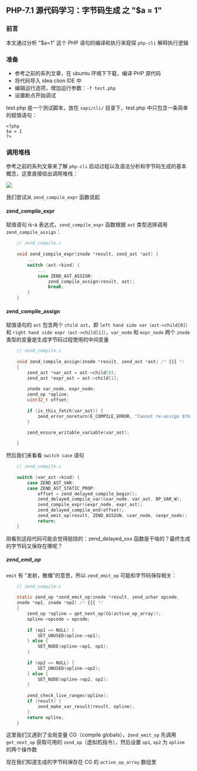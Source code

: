 ## PHP-7.1 源代码学习：字节码生成 之 "$a = 1"

### 前言

本文通过分析 "$a=1" 这个 PHP 语句的编译和执行来窥探 `php-cli` 解释执行逻辑

### 准备

* 参考之前的系列文章，在 ubuntu 环境下下载，编译 PHP 源代码
* 将代码导入 idea clion IDE 中
* 编辑运行选项，增加运行参数：`-f test.php`
* 设置断点开始调试

test.php 是一个测试脚本，放在 `sapi/cli/` 目录下，test.php 中只包含一条简单的赋值语句：

    <?php
    $a = 1
    ?>
    

### 调用堆栈

参考之前的系列文章来了解 `php-cli` 启动过程以及语法分析和字节码生成的基本概念，这里直接给出调用堆栈：

![][0]

我们尝试从 `zend_compile_expr` 函数说起

#### zend_compile_expr

赋值语句 is-a 表达式，`zend_compile_expr` 函数根据 `ast` 类型选择调用 `zend_compile_assign`：

```c
    // zend_compile.c
    
    void zend_compile_expr(znode *result, zend_ast *ast) {
        ...
        switch (ast->kind) {
            ...
            case ZEND_AST_ASSIGN:
                zend_compile_assign(result, ast);
                break;
        }
    }
```

#### zend_compile_assign

赋值语句的 `ast` 包含两个 `child ast`，即 `left hand side var（ast->child[0]）` 和 `right hand side expr（ast->child[1]）`，`var_node` 和 `expr_node` 两个 `znode` 类型的变量是生成字节码过程使用的中间变量

```c
    // zend_compile.c
    
    void zend_compile_assign(znode *result, zend_ast *ast) /* {{{ */
    {
        zend_ast *var_ast = ast->child[0];
        zend_ast *expr_ast = ast->child[1];
    
        znode var_node, expr_node;
        zend_op *opline;
        uint32_t offset;
    
        if (is_this_fetch(var_ast)) {
            zend_error_noreturn(E_COMPILE_ERROR, "Cannot re-assign $this");
        }
    
        zend_ensure_writable_variable(var_ast);

    }
```

然后我们来看看 `switch case` 语句

```c
    // zend_compile.c
    
    switch (var_ast->kind) {
        case ZEND_AST_VAR:
        case ZEND_AST_STATIC_PROP:
            offset = zend_delayed_compile_begin();
            zend_delayed_compile_var(&var_node, var_ast, BP_VAR_W);
            zend_compile_expr(&expr_node, expr_ast);
            zend_delayed_compile_end(offset);
            zend_emit_op(result, ZEND_ASSIGN, &var_node, &expr_node);
            return;
    }
```

刚看到这段代码可能会觉得挺绕的：zend_delayed_xxx 函数是干啥的？最终生成的字节码又保存在哪呢？

##### zend_emit_op

`emit` 有 "发射，散播"的意思，所以 `zend_emit_op` 可能和字节码保存相关：

```c
    // zend_compile.c
    
    static zend_op *zend_emit_op(znode *result, zend_uchar opcode,   
    znode *op1, znode *op2) /* {{{ */
    {
        zend_op *opline = get_next_op(CG(active_op_array));
        opline->opcode = opcode;
    
        if (op1 == NULL) {
            SET_UNUSED(opline->op1);
        } else {
            SET_NODE(opline->op1, op1);
        }
    
        if (op2 == NULL) {
            SET_UNUSED(opline->op2);
        } else {
            SET_NODE(opline->op2, op2);
        }
    
        zend_check_live_ranges(opline);
        if (result) {
            zend_make_var_result(result, opline);
        }
        return opline;
    }
```

这里我们又遇到了全局变量 CG（compile globals），z`end_emit_op` 先调用 `get_next_op` 获取可用的 `zend_op`（虚拟机指令），然后设置 `op1`, `op2` 为 `opline` 的两个操作数 

现在我们知道生成的字节码保存在 CG 的 `active_op_array` 数组里

[0]: https://segmentfault.com/img/bVIS8l?w=441&h=449